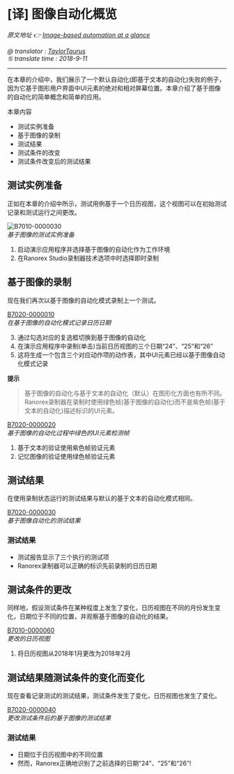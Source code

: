 # [译] 图像自动化概览

*原文地址 👉 [Image-based automation at a glance][0]*

*@ translator : [TaylorTaurus](https://github.com/taylortaurus)*    
*♋ translate time : 2018-9-11*  

---

在本章的介绍中，我们展示了一个默认自动化(即基于文本的自动化)失败的例子，因为它基于图形用户界面中UI元素的绝对和相对屏幕位置。本章介绍了基于图像的自动化的简单概念和简单的应用。

本章内容

- 测试实例准备
- 基于图像的录制
- 测试结果
- 测试条件的改变
- 测试条件改变后的测试结果

## 测试实例准备

正如在本章的介绍中所示，测试用例基于一个日历视图，这个视图可以在初始测试记录和测试运行之间更改。

![B7010-0000030](https://gitee.com/taylortaurus/RX_UserGuide_GitBook_Picbed/raw/master/Image-basedAutomation/B7010-0000030.png)    
*基于图像的测试实例准备*  

1. 启动演示应用程序并选择基于图像的自动化作为工作环境
2. 在Ranorex Studio录制器技术选项中时选择即时录制

## 基于图像的录制

现在我们再次以基于图像的自动化模式录制上一个测试。

[B7020-0000010](https://gitee.com/taylortaurus/RX_UserGuide_GitBook_Picbed/raw/master/Image-basedAutomation/B7020-0000010.png)  
*在基于图像的自动化模式记录日历日期*

3. 通过勾选对应的复选框切换到基于图像的自动化
4. 在演示应用程序中录制(单击)当前日历视图的三个日期“24”、“25”和“26”
5. 这将生成一个包含三个对应动作项的动作表，其中UI元素已经以基于图像自动化模式记录

**提示**  
> 基于图像的自动化与基于文本的自动化（默认）在图形化方面也有所不同。
Ranorex录制器在录制时使用绿色帧(基于图像的自动化)而不是紫色帧(基于文本的自动化)描述标识的UI元素。  

[B7020-0000020](https://gitee.com/taylortaurus/RX_UserGuide_GitBook_Picbed/raw/master/Image-basedAutomation/B7020-0000020.png)  
*基于图像的自动化过程中绿色的UI元素检测帧*  

1. 基于文本的验证使用紫色帧验证元素
2. 记忆图像的验证使用绿色帧验证元素

## 测试结果

在使用录制状态运行的测试结果与默认的基于文本的自动化模式相同。

[B7020-0000030](https://gitee.com/taylortaurus/RX_UserGuide_GitBook_Picbed/raw/master/Image-basedAutomation/B7020-0000030.gif)  
*基于图像自动化的测试结果*

### 测试结果

- 测试报告显示了三个执行的测试项
- Ranorex录制器可以正确的标识先前录制的日历日期

## 测试条件的更改

同样地，假设测试条件在某种程度上发生了变化，日历视图在不同的月份发生变化，日期位于不同的位置，并观察基于图像的自动化的结果。

[B7010-0000060](https://gitee.com/taylortaurus/RX_UserGuide_GitBook_Picbed/raw/master/Image-basedAutomation/B7010-0000060.png)  
*更改的日历视图*  

1. 将日历视图从2018年1月更改为2018年2月

## 测试结果随测试条件的变化而变化

现在查看记录测试的测试结果，测试条件发生了变化，日历视图也发生了变化。

[B7020-0000040](https://gitee.com/taylortaurus/RX_UserGuide_GitBook_Picbed/raw/master/Image-basedAutomation/B7020-0000040.gif)  
*更改测试条件后的基于图像的测试结果*

### 测试结果

- 日期位于日历视图中的不同位置
- 然而，Ranorex正确地识别了之前选择的日期“24”、“25”和“26”!

[0]: https://www.ranorex.com/help/latest/ranorex-studio-advanced/image-based-automation/image-based-automation-glance/
